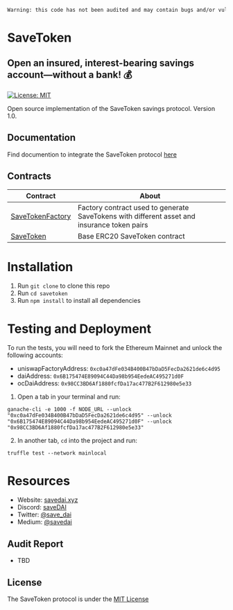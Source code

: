 ```diff
Warning: this code has not been audited and may contain bugs and/or vulnerabilities.
```

# SaveToken
## Open an insured, interest-bearing savings account—without a bank! 💰
[![License: MIT](https://img.shields.io/badge/License-MIT-yellow.svg)](https://github.com/save-dai/savetoken/blob/master/LICENSE)

Open source implementation of the SaveToken savings protocol. Version 1.0.

## Documentation
Find documention to integrate the SaveToken protocol [here](https://docs.savedai.xyz/)

## Contracts

| Contract | About |
| ------ | ------ |
| [SaveTokenFactory](https://github.com/save-dai/savetoken/blob/master/contracts/SaveTokenFactory.sol) | Factory contract used to generate SaveTokens with different asset and insurance token pairs  |
| [SaveToken](https://github.com/save-dai/savetoken/blob/master/contracts/SaveToken.sol) | Base ERC20 SaveToken contract  |

# Installation

1. Run `git clone` to clone this repo
2. Run `cd savetoken`
3. Run `npm install` to install all dependencies

# Testing and Deployment
To run the tests, you will need to fork the Ethereum Mainnet and unlock the following accounts:
- uniswapFactoryAddress: `0xc0a47dFe034B400B47bDaD5FecDa2621de6c4d95`
- daiAddress: `0x6B175474E89094C44Da98b954EedeAC495271d0F`
- ocDaiAddress: `0x98CC3BD6Af1880fcfDa17ac477B2F612980e5e33`

1. Open a tab in your terminal and run:

`ganache-cli -e 1000 -f NODE_URL --unlock "0xc0a47dFe034B400B47bDaD5FecDa2621de6c4d95" --unlock "0x6B175474E89094C44Da98b954EedeAC495271d0F" --unlock "0x98CC3BD6Af1880fcfDa17ac477B2F612980e5e33"`

2. In another tab, `cd` into the project and run:

`truffle test --network mainlocal`

# Resources
- Website: [savedai.xyz](https://savedai.xyz)
- Discord: [saveDAI](https://discord.gg/wuBtFUTm)
- Twitter: [@save_dai](https://twitter.com/save_dai)
- Medium: [@savedai](https://medium.com/savedai)

## Audit Report
- TBD

## License
The SaveToken protocol is under the [MIT License](https://github.com/save-dai/savetoken/blob/master/LICENSE)
